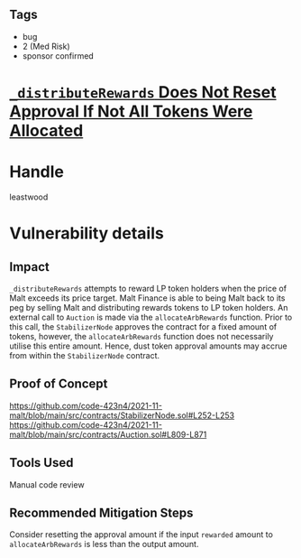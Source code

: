 ## Tags

- bug
- 2 (Med Risk)
- sponsor confirmed

# [`_distributeRewards` Does Not Reset Approval If Not All Tokens Were Allocated](https://github.com/code-423n4/2021-11-malt-findings/issues/229) 

# Handle

leastwood


# Vulnerability details

## Impact

`_distributeRewards` attempts to reward LP token holders when the price of Malt exceeds its price target. Malt Finance is able to being Malt back to its peg by selling Malt and distributing rewards tokens to LP token holders. An external call to `Auction` is made via the `allocateArbRewards` function. Prior to this call, the `StabilizerNode` approves the contract for a fixed amount of tokens, however, the `allocateArbRewards` function does not necessarily utilise this entire amount. Hence, dust token approval amounts may accrue from within the `StabilizerNode` contract.

## Proof of Concept

https://github.com/code-423n4/2021-11-malt/blob/main/src/contracts/StabilizerNode.sol#L252-L253
https://github.com/code-423n4/2021-11-malt/blob/main/src/contracts/Auction.sol#L809-L871

## Tools Used

Manual code review

## Recommended Mitigation Steps

Consider resetting the approval amount if the input `rewarded` amount to `allocateArbRewards` is less than the output amount.

